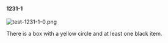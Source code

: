 #### 1231-1
![test-1231-1-0.png](https://github.com/lil-lab/nlvr/raw/master/nlvr/test/images/1/test-1231-1-0.png "test-1231-1-0.png")

There is a box with a yellow circle and at least one black item.